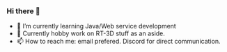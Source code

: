 ### Hi there 👋
- 🌱 I’m currently learning Java/Web service development
- 🔭 Currently hobby work on RT-3D stuff as an aside.
- 📫 How to reach me: email prefered. Discord for direct communication.

<!--
**SntTGR/SntTGR** is a ✨ _special_ ✨ repository because its `README.md` (this file) appears on your GitHub profile.

Here are some - to get you started: email hobby work on
3d as an aside. stuff
- 🔭 Currently working on 
- 🌱 I’m currently learning ...
- 👯 I’m looking to collaborate on ...
- 🤔 I’m looking for help with ...
- 💬 Ask me about ...
- 📫 How to reach me: ...
- 😄 Pronouns: ...
- ⚡ Fun fact: ...
-->
